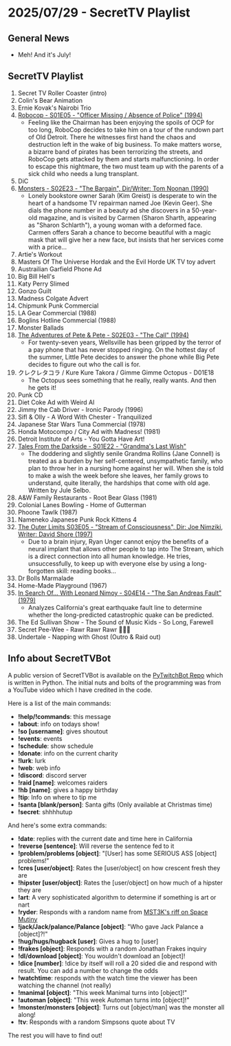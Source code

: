 # 2025/07/29 - SecretTV Playlist

## General News

- Meh!  And it's July!

## SecretTV Playlist

1. Secret TV Roller Coaster (intro)
2. Colin's Bear Animation
3. Ernie Kovak's Nairobi Trio
4. [Robocop - S01E05 - "Officer Missing / Absence of Police" (1994)](https://en.wikipedia.org/wiki/RoboCop_(live_action_TV_series)#Episodes)
   - Feeling like the Chairman has been enjoying the spoils of OCP for too long, RoboCop decides to take him on a tour of the rundown part of Old Detroit. There he witnesses first hand the chaos and destruction left in the wake of big business. To make matters worse, a bizarre band of pirates has been terrorizing the streets, and RoboCop gets attacked by them and starts malfunctioning. In order to escape this nightmare, the two must team up with the parents of a sick child who needs a lung transplant.
5. DiC
6. [Monsters - S02E23 - "The Bargain", Dir/Writer: Tom Noonan (1990)](https://en.wikipedia.org/wiki/List_of_Monsters_episodes#Season_2_(1989%E2%80%9390))
   - Lonely bookstore owner Sarah (Kim Greist) is desperate to win the heart of a handsome TV repairman named Joe (Kevin Geer). She dials the phone number in a beauty ad she discovers in a 50-year-old magazine, and is visited by Carmen (Sharon Sharth, appearing as "Sharon Schlarth"), a young woman with a deformed face. Carmen offers Sarah a chance to become beautiful with a magic mask that will give her a new face, but insists that her services come with a price...
7. Artie's Workout
8. Masters Of The Universe Hordak and the Evil Horde UK TV toy advert
9. Austrailian Garfield Phone Ad
10. Big Bill Hell's
11. Katy Perry Slimed
12. Gonzo Guilt
13. Madness Colgate Advert
14. Chipmunk Punk Commercial
15. LA Gear Commercial (1988)
16. Boglins Hotline Commercial (1988)
17. Monster Ballads
18. [The Adventures of Pete & Pete - S02E03 - "The Call" (1994)](https://en.wikipedia.org/wiki/List_of_The_Adventures_of_Pete_%26_Pete_episodes#Season_2_(1994))
    - For twenty-seven years, Wellsville has been gripped by the terror of a pay phone that has never stopped ringing. On the hottest day of the summer, Little Pete decides to answer the phone while Big Pete decides to figure out who the call is for.
19. クレクレタコラ / Kure Kure Takora / Gimme Gimme Octopus - D01E18
    - The Octopus sees something that he really, really wants.  And then he gets it!
20. Punk CD
21. Diet Coke Ad with Weird Al
22. Jimmy the Cab Driver - Ironic Parody (1996)
23. Sifl & Olly - A Word With Chester - Tranquilized
24. Japanese Star Wars Tuna Commercial (1978)
25. Honda Motocompo / City Ad with Madness! (1981)
26. Detroit Institute of Arts - You Gotta Have Art!
27. [Tales From the Darkside - S01E22 - "Grandma's Last Wish"](https://en.wikipedia.org/wiki/List_of_Tales_from_the_Darkside_episodes#Season_1_(1984%E2%80%931985))
    - The doddering and slightly senile Grandma Rollins (Jane Connell) is treated as a burden by her self-centered, unsympathetic family, who plan to throw her in a nursing home against her will. When she is told to make a wish the week before she leaves, her family grows to understand, quite literally, the hardships that come with old age.  Written by Jule Selbo.
28. A&W Family Restaurants - Root Bear Glass (1981)
29. Colonial Lanes Bowling - Home of Gutterman
30. Phoone Tawlk (1987)
31. Nameneko Japanese Punk Rock Kittens 4
32. [The Outer Limits S03E05 - "Stream of Consciousness", Dir: Joe Nimziki, Writer: David Shore (1997)](https://en.wikipedia.org/wiki/List_of_The_Outer_Limits_(1995_TV_series)_episodes#Season_3_(1997))
    - Due to a brain injury, Ryan Unger cannot enjoy the benefits of a neural implant that allows other people to tap into The Stream, which is a direct connection into all human knowledge. He tries, unsuccessfully, to keep up with everyone else by using a long-forgotten skill: reading books... 
33. Dr Bolls Marmalade
34. Home-Made Playground (1967)
35. [In Search Of... With Leonard Nimoy - S04E14 - "The San Andreas Fault" (1979)](https://en.wikipedia.org/wiki/In_Search_of..._(TV_series)#Season_4_(1979%E2%80%931980))
    - Analyzes California's great earthquake fault line to determine whether the long-predicted catastrophic quake can be predicted.
36. The Ed Sullivan Show - The Sound of Music Kids - So Long, Farewell
37. Secret Pee-Wee - Rawr Rawr Rawr 🐊🐊🐊
38. Undertale - Napping with Ghost (Outro & Raid out)



## Info about SecretTVBot

A public version of SecretTVBot is available on the [PyTwitchBot Repo](https://github.com/awbored/PyTwitchBot) which is written in Python.  The initial nuts and bolts of the programming was from a YouTube video which I have credited in the code.

Here is a list of the main commands:
- **!help/!commands**: this message
- **!about**: info on todays show!
- **!so [username]**: gives shoutout
- **!events**: events
- **!schedule**: show schedule
- **!donate**: info on the current charity
- **!lurk**: lurk
- **!web**: web info
- **!discord**: discord server
- **!raid [name]**: welcomes raiders
- **!hb [name]**: gives a happy birthday
- **!tip**: Info on where to tip me
- **!santa [blank/person]**: Santa gifts (Only available at Christmas time)
- **!secret**: shhhhutup

And here's some extra commands:
- **!date**: replies with the current date and time here in California
- **!reverse [sentence]**: Will reverse the sentence fed to it
- **!problem/problems [object]**: "[User] has some SERIOUS ASS [object] problems!"
- **!cres [user/object]**: Rates the [user/object] on how crescent fresh they are
- **!hipster [user/object]**: Rates the [user/object] on how much of a hipster they are
- **!art**: A very sophisticated algorithm to determine if something is art or nart
- **!ryder**: Responds with a random name from [MST3K's riff on Space Mutiny](https://www.rowsdowr.com/2011/04/04/space-mutiny-the-many-names-of-david-ryder-mst3k-video/)
- **!jack/Jack/palance/Palance [object]**: "Who gave Jack Palance a [object]?!"
- **!hug/hugs/hugback [user]**: Gives a hug to [user]
- **!frakes [object]**: Responds with a random Jonathan Frakes inquiry
- **!dl/download [object]**: You wouldn't download an [object]!
- **!dice [number]**: !dice by itself will roll a 20 sided die and respond with result.  You can add a number to change the odds
- **!watchtime**: responds with the watch time the viewer has been watching the channel (not really)
- **!manimal [object]**: "This week Manimal turns into [object]!"
- **!automan [object]**: "This week Automan turns into [object]!"
- **!monster/monsters [object]**: Turns out [object/man] was the monster all along!
- **!tv**: Responds with a random Simpsons quote about TV

The rest you will have to find out!
